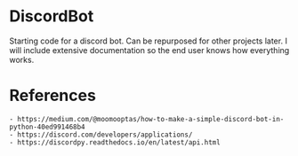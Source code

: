 # DiscordBot
Starting code for a discord bot. Can be repurposed for other projects later. I will include extensive documentation so the end user knows how everything works.

# References

    - https://medium.com/@moomooptas/how-to-make-a-simple-discord-bot-in-python-40ed991468b4
    - https://discord.com/developers/applications/
    - https://discordpy.readthedocs.io/en/latest/api.html